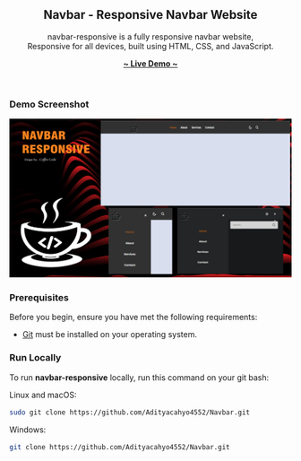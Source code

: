 <div align="center">
   
  <br/>
  <br/>

  <h2 align="center">Navbar - Responsive Navbar Website</h2>
  
  navbar-responsive is a fully responsive navbar website, <br/>Responsive for all devices, built using HTML, CSS, and JavaScript.

  <a href="https://adityacahyo4552.github.io/Navbar/"><strong>~ Live Demo ~</strong></a>
</div>

<br />

### Demo Screenshot

![navbar-responsive Desktop Demo](./readme-images/PrevDesktop_2.png "Desktop Demo")

### Prerequisites

Before you begin, ensure you have met the following requirements:

- [Git](https://git-scm.com/downloads "Download Git") must be installed on your operating system.

### Run Locally

To run **navbar-responsive** locally, run this command on your git bash:

Linux and macOS:

```bash
sudo git clone https://github.com/Adityacahyo4552/Navbar.git
```

Windows:

```bash
git clone https://github.com/Adityacahyo4552/Navbar.git
```
